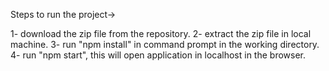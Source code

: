 Steps to run the project->

1- download the zip file from the repository.
2- extract the zip file in local machine.
3- run "npm install" in command prompt in the working directory.
4- run "npm start", this will open application in localhost in the browser.

